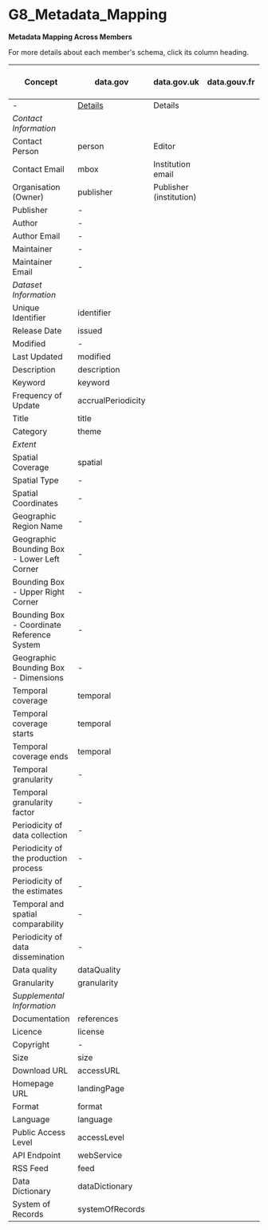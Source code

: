 G8_Metadata_Mapping
===================

**Metadata Mapping Across Members**

For more details about each member's schema, click its column heading.

Concept | data.gov | data.gov.uk | data.gouv.fr | data.gc.ca | open-data.europa.eu/open-data | govdata.de |datameti.go.jp/data| 
------- | -------- | ------------|------------- |------------|-------------------------------|------------|-------------------|
- | [Details](/USmetadata.md) | Details |
*Contact Information* | | |
Contact Person | person | Editor|
Contact Email | mbox | Institution email|
Organisation (Owner) | publisher | Publisher (institution)|
Publisher | - | |
Author | - |
Author Email | - |
Maintainer | - |
Maintainer Email | - |
*Dataset Information* | |
Unique Identifier | identifier |
Release Date | issued | 
Modified | - |
Last Updated | modified | 
Description | description | 
Keyword | keyword | 
Frequency of Update | accrualPeriodicity |
Title | title | 
Category | theme |
*Extent* | |
Spatial Coverage | spatial |
Spatial Type | - |
Spatial Coordinates | - |
Geographic Region  Name | - |
Geographic Bounding Box - Lower Left Corner | - |
Bounding Box - Upper Right Corner   | - |
Bounding Box - Coordinate Reference System | - |  
Geographic Bounding Box - Dimensions   | - |
Temporal coverage | temporal |
Temporal coverage starts  | temporal |
Temporal coverage ends | temporal |
Temporal granularity | - |
Temporal granularity factor | - |
Periodicity of data collection | - |
Periodicity of the production process | - |
Periodicity of the estimates | - |
Temporal and spatial comparability | - |
Periodicity of data dissemination | - |
Data quality | dataQuality |
Granularity | granularity |
*Supplemental Information* | |
Documentation | references |  
Licence | license | 
Copyright | - |
Size | size | 
Download URL | accessURL |
Homepage URL | landingPage |
Format | format |
Language | language |
Public Access Level | accessLevel | 
API Endpoint | webService |
RSS Feed | feed |
Data Dictionary | dataDictionary |
System of Records | systemOfRecords |


